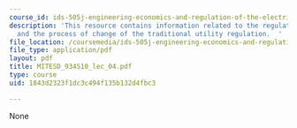 ```yaml
---
course_id: ids-505j-engineering-economics-and-regulation-of-the-electric-power-sector-spring-2010
description: 'This resource contains information related to the regulatory function
  and the process of change of the traditional utility regulation.  '
file_location: /coursemedia/ids-505j-engineering-economics-and-regulation-of-the-electric-power-sector-spring-2010/1843d2323f1dc3c494f135b132d4fbc3_MITESD_934S10_lec_04.pdf
file_type: application/pdf
layout: pdf
title: MITESD_934S10_lec_04.pdf
type: course
uid: 1843d2323f1dc3c494f135b132d4fbc3

---
```

None